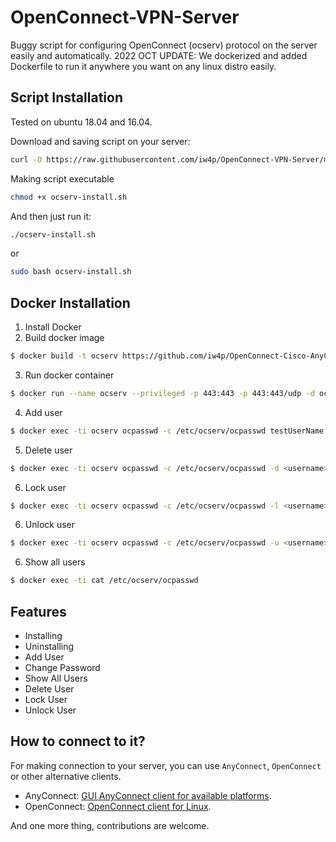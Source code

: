 # OpenConnect-VPN-Server
Buggy script for configuring OpenConnect (ocserv) protocol on the server easily and automatically.
2022 OCT UPDATE: We dockerized and added Dockerfile to run it anywhere you want on any linux distro easily.
## Script Installation
Tested on ubuntu 18.04 and 16.04.

Download and saving script on your server:
```bash
curl -O https://raw.githubusercontent.com/iw4p/OpenConnect-VPN-Server/master/ocserv-install.sh
```

Making script executable
```bash
chmod +x ocserv-install.sh
```

And then just run it:
```sh
./ocserv-install.sh
``` 
or
```sh
sudo bash ocserv-install.sh
``` 

## Docker Installation
1. Install Docker
2. Build docker image
```bash
$ docker build -t ocserv https://github.com/iw4p/OpenConnect-Cisco-AnyConnect-VPN-Server-OneKey-ocserv.git
```

3. Run docker container
```bash
$ docker run --name ocserv --privileged -p 443:443 -p 443:443/udp -d ocserv
```

4. Add user
```bash
$ docker exec -ti ocserv ocpasswd -c /etc/ocserv/ocpasswd testUserName
```

5. Delete user
```bash
$ docker exec -ti ocserv ocpasswd -c /etc/ocserv/ocpasswd -d <username>
```

6. Lock user
```bash
$ docker exec -ti ocserv ocpasswd -c /etc/ocserv/ocpasswd -l <username>
```

6. Unlock user
```bash
$ docker exec -ti ocserv ocpasswd -c /etc/ocserv/ocpasswd -u <username>
```

6. Show all users
```bash
$ docker exec -ti cat /etc/ocserv/ocpasswd
```

## Features
- Installing 
- Uninstalling
- Add User
- Change Password
- Show All Users
- Delete User
- Lock User
- Unlock User

## How to connect to it?
For making connection to your server, you can use `AnyConnect`, `OpenConnect` or other alternative clients.

- AnyConnect: [GUI AnyConnect client for available platforms](https://it.umn.edu/vpn-downloads-guides).
- OpenConnect: [OpenConnect client for Linux](https://computingforgeeks.com/how-to-connect-to-vpn-server-with-openconnect-ssl-vpn-client-on-linux/).

And one more thing, contributions are welcome.
